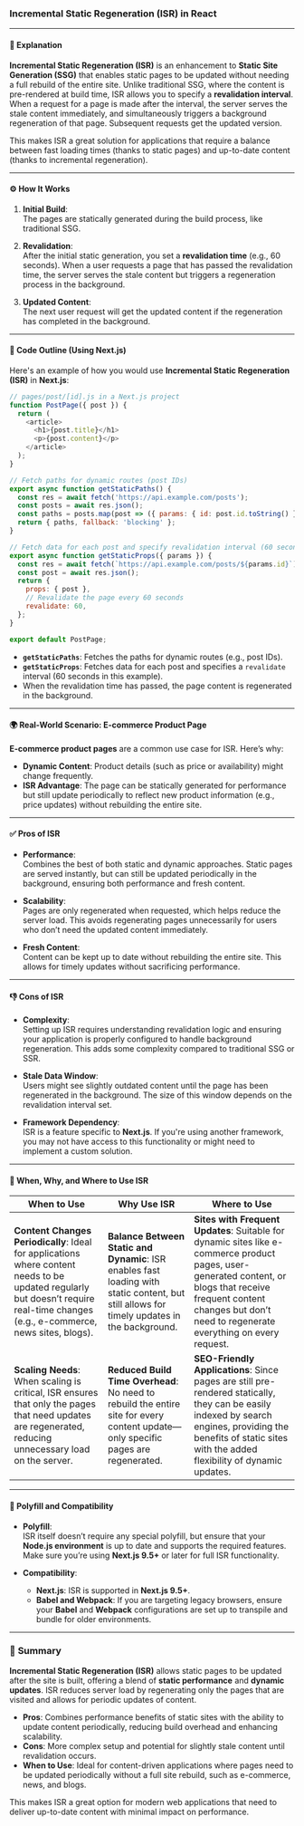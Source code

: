 ### Incremental Static Regeneration (ISR) in React

---

#### 📖 **Explanation**

**Incremental Static Regeneration (ISR)** is an enhancement to **Static Site Generation (SSG)** that enables static pages to be updated without needing a full rebuild of the entire site. Unlike traditional SSG, where the content is pre-rendered at build time, ISR allows you to specify a **revalidation interval**. When a request for a page is made after the interval, the server serves the stale content immediately, and simultaneously triggers a background regeneration of that page. Subsequent requests get the updated version.

This makes ISR a great solution for applications that require a balance between fast loading times (thanks to static pages) and up-to-date content (thanks to incremental regeneration).

---

#### ⚙️ **How It Works**

1. **Initial Build**:  
   The pages are statically generated during the build process, like traditional SSG.

2. **Revalidation**:  
   After the initial static generation, you set a **revalidation time** (e.g., 60 seconds). When a user requests a page that has passed the revalidation time, the server serves the stale content but triggers a regeneration process in the background.

3. **Updated Content**:  
   The next user request will get the updated content if the regeneration has completed in the background.

---

#### 🔧 **Code Outline (Using Next.js)**

Here's an example of how you would use **Incremental Static Regeneration (ISR)** in **Next.js**:

```js
// pages/post/[id].js in a Next.js project
function PostPage({ post }) {
  return (
    <article>
      <h1>{post.title}</h1>
      <p>{post.content}</p>
    </article>
  );
}

// Fetch paths for dynamic routes (post IDs)
export async function getStaticPaths() {
  const res = await fetch('https://api.example.com/posts');
  const posts = await res.json();
  const paths = posts.map(post => ({ params: { id: post.id.toString() } }));
  return { paths, fallback: 'blocking' };
}

// Fetch data for each post and specify revalidation interval (60 seconds)
export async function getStaticProps({ params }) {
  const res = await fetch(`https://api.example.com/posts/${params.id}`);
  const post = await res.json();
  return {
    props: { post },
    // Revalidate the page every 60 seconds
    revalidate: 60,
  };
}

export default PostPage;
```

- **`getStaticPaths`**: Fetches the paths for dynamic routes (e.g., post IDs).
- **`getStaticProps`**: Fetches data for each post and specifies a `revalidate` interval (60 seconds in this example).
- When the revalidation time has passed, the page content is regenerated in the background.

---

#### 🌍 **Real-World Scenario: E-commerce Product Page**

**E-commerce product pages** are a common use case for ISR. Here’s why:
- **Dynamic Content**: Product details (such as price or availability) might change frequently.
- **ISR Advantage**: The page can be statically generated for performance but still update periodically to reflect new product information (e.g., price updates) without rebuilding the entire site.

---

#### ✅ **Pros of ISR**

- **Performance**:  
   Combines the best of both static and dynamic approaches. Static pages are served instantly, but can still be updated periodically in the background, ensuring both performance and fresh content.

- **Scalability**:  
   Pages are only regenerated when requested, which helps reduce the server load. This avoids regenerating pages unnecessarily for users who don’t need the updated content immediately.

- **Fresh Content**:  
   Content can be kept up to date without rebuilding the entire site. This allows for timely updates without sacrificing performance.

---

#### 👎 **Cons of ISR**

- **Complexity**:  
   Setting up ISR requires understanding revalidation logic and ensuring your application is properly configured to handle background regeneration. This adds some complexity compared to traditional SSG or SSR.

- **Stale Data Window**:  
   Users might see slightly outdated content until the page has been regenerated in the background. The size of this window depends on the revalidation interval set.

- **Framework Dependency**:  
   ISR is a feature specific to **Next.js**. If you're using another framework, you may not have access to this functionality or might need to implement a custom solution.

---

#### 🧠 **When, Why, and Where to Use ISR**

| **When to Use** | **Why Use ISR** | **Where to Use** |
|-----------------|-----------------|------------------|
| **Content Changes Periodically**: Ideal for applications where content needs to be updated regularly but doesn’t require real-time changes (e.g., e-commerce, news sites, blogs). | **Balance Between Static and Dynamic**: ISR enables fast loading with static content, but still allows for timely updates in the background. | **Sites with Frequent Updates**: Suitable for dynamic sites like e-commerce product pages, user-generated content, or blogs that receive frequent content changes but don’t need to regenerate everything on every request. |
| **Scaling Needs**: When scaling is critical, ISR ensures that only the pages that need updates are regenerated, reducing unnecessary load on the server. | **Reduced Build Time Overhead**: No need to rebuild the entire site for every content update—only specific pages are regenerated. | **SEO-Friendly Applications**: Since pages are still pre-rendered statically, they can be easily indexed by search engines, providing the benefits of static sites with the added flexibility of dynamic updates. |

---

#### 🔧 **Polyfill and Compatibility**

- **Polyfill**:  
   ISR itself doesn’t require any special polyfill, but ensure that your **Node.js environment** is up to date and supports the required features. Make sure you’re using **Next.js 9.5+** or later for full ISR functionality.

- **Compatibility**:  
   - **Next.js**: ISR is supported in **Next.js 9.5+**.
   - **Babel and Webpack**: If you are targeting legacy browsers, ensure your **Babel** and **Webpack** configurations are set up to transpile and bundle for older environments.

---

### 📝 **Summary**

**Incremental Static Regeneration (ISR)** allows static pages to be updated after the site is built, offering a blend of **static performance** and **dynamic updates**. ISR reduces server load by regenerating only the pages that are visited and allows for periodic updates of content. 

- **Pros**: Combines performance benefits of static sites with the ability to update content periodically, reducing build overhead and enhancing scalability.
- **Cons**: More complex setup and potential for slightly stale content until revalidation occurs.
- **When to Use**: Ideal for content-driven applications where pages need to be updated periodically without a full site rebuild, such as e-commerce, news, and blogs.

This makes ISR a great option for modern web applications that need to deliver up-to-date content with minimal impact on performance.
